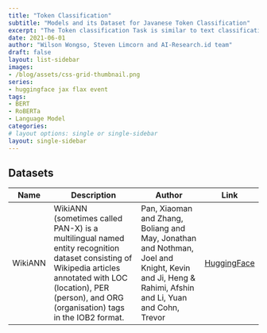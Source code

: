 ```yaml
---
title: "Token Classification"
subtitle: "Models and its Dataset for Javanese Token Classification"
excerpt: "The Token classification Task is similar to text classification, except each token within the text receives a prediction. A common use of this task is Named Entity Recognition (NER)."
date: 2021-06-01
author: "Wilson Wongso, Steven Limcorn and AI-Research.id team"
draft: false
layout: list-sidebar
images:
- /blog/assets/css-grid-thumbnail.png
series:
- huggingface jax flax event
tags:
- BERT
- RoBERTa
- Language Model
categories:
# layout options: single or single-sidebar
layout: single-sidebar
---
```


## Datasets

| Name    | Description                                                                                                                                                                                                       | Author                                                                                                                                            | Link                                                   |
| ------- | ----------------------------------------------------------------------------------------------------------------------------------------------------------------------------------------------------------------- | ------------------------------------------------------------------------------------------------------------------------------------------------- | ------------------------------------------------------ |
| WikiANN | WikiANN (sometimes called PAN-X) is a multilingual named entity recognition dataset consisting of Wikipedia articles annotated with LOC (location), PER (person), and ORG (organisation) tags in the IOB2 format. | Pan, Xiaoman and Zhang, Boliang and May, Jonathan and Nothman, Joel and Knight, Kevin and Ji, Heng & Rahimi, Afshin and Li, Yuan and Cohn, Trevor | [HuggingFace](https://huggingface.co/datasets/wikiann) |
